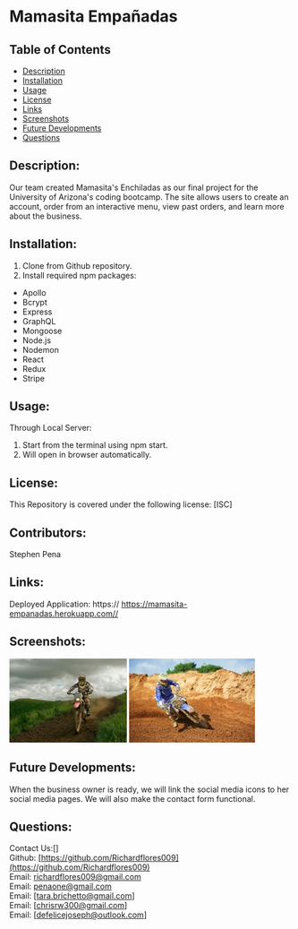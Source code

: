 # Mamasita Empañadas

## Table of Contents
* [Description](#description)
* [Installation](#installation)
* [Usage](#usage)
* [License](#license)
* [Links](#links)
* [Screenshots](#screenshots)
* [Future Developments](#futuredevelopments)
* [Questions](#questions)

## Description:
Our team created Mamasita's Enchiladas as our final project for the University of Arizona's coding bootcamp. The site allows users to create an account, order from an interactive menu, view past orders, and learn more about the business. 

## Installation:
1. Clone from Github repository. <br>
2. Install required npm packages: <br>
* Apollo <br>
* Bcrypt <br>
* Express <br>
* GraphQL <br>
* Mongoose <br>
* Node.js <br>
* Nodemon <br>
* React <br>
* Redux <br>
* Stripe <br>



## Usage:
Through Local Server:<br>
1. Start from the terminal using npm start. <br>
2. Will open in browser automatically.

## License:
This Repository is covered under the following license: [ISC]

## Contributors:
Stephen Pena <br>




## Links:
Deployed Application:  https:// https://mamasita-empanadas.herokuapp.com//<br>


## Screenshots:
![Alt text](/client/public/screenshot.JPG?raw=true "Mamasitas-Empanadas")
![Alt text](/client/public/screenshot2.JPG?raw=true "Mamasitas-Empanadas")

## Future Developments:
When the business owner is ready, we will link the social media icons to her social media pages. We will also make the contact form functional. 

## Questions:
Contact Us:[]<br>
Github: [https://github.com/Richardflores009](https://github.com/Richardflores009)<br>
Email: [richardflores009@gmail.com](richardflores009@gmail.com)<br>
Email: [penaone@gmail.com](penaone@gmail.com) <br>
Email: [tara.brichetto@gmail.com] <br>
Email: [chrisrw300@gmail.com] <br>
Email: [defelicejoseph@outlook.com] <br>


